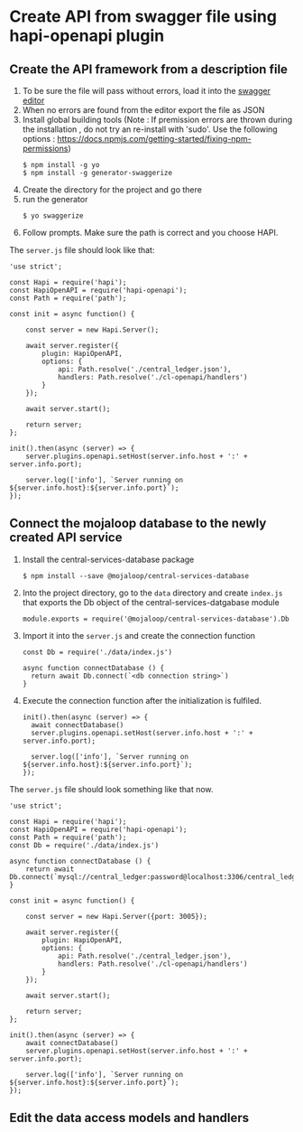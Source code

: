 # Create API from swagger file using hapi-openapi plugin

## Create the API framework from a description file

1. To be sure the file will pass without errors, load it into the [swagger editor](http://editor.swagger.io)
2. When no errors are found from the editor export the file as JSON
3. Install global building tools (Note : If premission errors are thrown during the installation
     , do not try an re-install with 'sudo'. 
     Use the following options : https://docs.npmjs.com/getting-started/fixing-npm-permissions)
      ```
      $ npm install -g yo
      $ npm install -g generator-swaggerize
      ```
4. Create the directory for the project and go there
5. run the generator
      ```
      $ yo swaggerize
      ```
6. Follow prompts. Make sure the path is correct and you choose HAPI.

The `server.js` file should look like that:
```
'use strict';

const Hapi = require('hapi');
const HapiOpenAPI = require('hapi-openapi');
const Path = require('path');

const init = async function() {

    const server = new Hapi.Server();

    await server.register({
        plugin: HapiOpenAPI,
        options: {
            api: Path.resolve('./central_ledger.json'),
            handlers: Path.resolve('./cl-openapi/handlers')
        }
    });

    await server.start();

    return server;
};

init().then(async (server) => {
    server.plugins.openapi.setHost(server.info.host + ':' + server.info.port);

    server.log(['info'], `Server running on ${server.info.host}:${server.info.port}`);
});
```

## Connect the mojaloop database to the newly created API service

1. Install the central-services-database package 
    ```
    $ npm install --save @mojaloop/central-services-database
    ```
2. Into the project directory, go to the `data` directory and create `index.js` that exports the Db object of the central-services-datgabase module
    ```
    module.exports = require('@mojaloop/central-services-database').Db
    ```
3. Import it into the `server.js` and create the connection function
    ```
    const Db = require('./data/index.js')

    async function connectDatabase () {
      return await Db.connect(`<db connection string>`)
    }
    ```
4. Execute the connection function after the initialization is fulfiled.
    ```
    init().then(async (server) => {
      await connectDatabase()
      server.plugins.openapi.setHost(server.info.host + ':' + server.info.port);

      server.log(['info'], `Server running on ${server.info.host}:${server.info.port}`);
    });
    ```
The `server.js` file should look something like that now.     
```
'use strict';

const Hapi = require('hapi');
const HapiOpenAPI = require('hapi-openapi');
const Path = require('path');
const Db = require('./data/index.js')

async function connectDatabase () {
    return await Db.connect(`mysql://central_ledger:password@localhost:3306/central_ledger`)
}

const init = async function() {

    const server = new Hapi.Server({port: 3005});

    await server.register({
        plugin: HapiOpenAPI,
        options: {
            api: Path.resolve('./central_ledger.json'),
            handlers: Path.resolve('./cl-openapi/handlers')
        }
    });

    await server.start();

    return server;
};

init().then(async (server) => {
    await connectDatabase()
    server.plugins.openapi.setHost(server.info.host + ':' + server.info.port);

    server.log(['info'], `Server running on ${server.info.host}:${server.info.port}`);
});
```

## Edit the data access models and handlers


